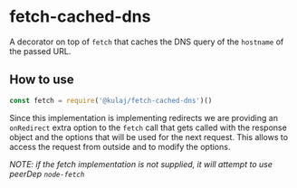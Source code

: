 # fetch-cached-dns

A decorator on top of `fetch` that caches the DNS query of the `hostname` of the passed URL.

## How to use

```js
const fetch = require('@kulaj/fetch-cached-dns')()
```

Since this implementation is implementing redirects we are providing an `onRedirect` extra 
option to the `fetch` call that gets called with the response object and the options that
will be used for the next request. This allows to access the request from outside and to
modify the options.

*NOTE: if the fetch implementation is not supplied, it will attempt to use peerDep `node-fetch`*
